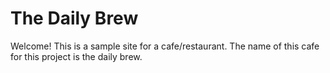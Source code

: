 # The Daily Brew

Welcome! This is a sample site for a cafe/restaurant. The name of this cafe for this project is the daily brew.
